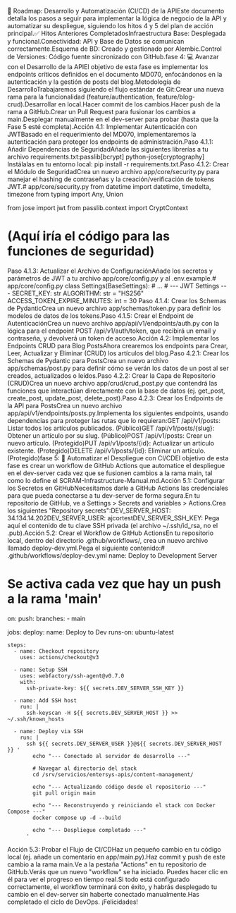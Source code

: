 🚀 Roadmap: Desarrollo y Automatización (CI/CD) de la APIEste documento detalla los pasos a seguir para implementar la lógica de negocio de la API y automatizar su despliegue, siguiendo los hitos 4 y 5 del plan de acción principal.✅ Hitos Anteriores CompletadosInfraestructura Base: Desplegada y funcional.Conectividad: API y Base de Datos se comunican correctamente.Esquema de BD: Creado y gestionado por Alembic.Control de Versiones: Código fuente sincronizado con GitHub.fase 4: 💻 Avanzar con el Desarrollo de la APIEl objetivo de esta fase es implementar los endpoints críticos definidos en el documento MD070, enfocándonos en la autenticación y la gestión de posts del blog.Metodología de DesarrolloTrabajaremos siguiendo el flujo estándar de Git:Crear una nueva rama para la funcionalidad (feature/authentication, feature/blog-crud).Desarrollar en local.Hacer commit de los cambios.Hacer push de la rama a GitHub.Crear un Pull Request para fusionar los cambios a main.Desplegar manualmente en el dev-server para probar (hasta que la Fase 5 esté completa).Acción 4.1: Implementar Autenticación con JWTBasado en el requerimiento del MD070, implementaremos la autenticación para proteger los endpoints de administración.Paso 4.1.1: Añadir Dependencias de SeguridadAñade las siguientes librerías a tu archivo requirements.txt:passlib[bcrypt]
python-jose[cryptography]
Instálalas en tu entorno local: pip install -r requirements.txt.Paso 4.1.2: Crear el Módulo de SeguridadCrea un nuevo archivo app/core/security.py para manejar el hashing de contraseñas y la creación/verificación de tokens JWT.# app/core/security.py
from datetime import datetime, timedelta, timezone
from typing import Any, Union

from jose import jwt
from passlib.context import CryptContext

# (Aquí iría el código para las funciones de seguridad)
Paso 4.1.3: Actualizar el Archivo de ConfiguraciónAñade los secretos y parámetros de JWT a tu archivo app/core/config.py y al .env.example.# app/core/config.py
class Settings(BaseSettings):
    # ...
    # --- JWT Settings ---
    SECRET_KEY: str
    ALGORITHM: str = "HS256"
    ACCESS_TOKEN_EXPIRE_MINUTES: int = 30
Paso 4.1.4: Crear los Schemas de PydanticCrea un nuevo archivo app/schemas/token.py para definir los modelos de datos de los tokens.Paso 4.1.5: Crear el Endpoint de AutenticaciónCrea un nuevo archivo app/api/v1/endpoints/auth.py con la lógica para el endpoint POST /api/v1/auth/token, que recibirá un email y contraseña, y devolverá un token de acceso.Acción 4.2: Implementar los Endpoints CRUD para Blog PostsAhora crearemos los endpoints para Crear, Leer, Actualizar y Eliminar (CRUD) los artículos del blog.Paso 4.2.1: Crear los Schemas de Pydantic para PostsCrea un nuevo archivo app/schemas/post.py para definir cómo se verán los datos de un post al ser creados, actualizados o leídos.Paso 4.2.2: Crear la Capa de Repositorio (CRUD)Crea un nuevo archivo app/crud/crud_post.py que contendrá las funciones que interactúan directamente con la base de datos (ej. get_post, create_post, update_post, delete_post).Paso 4.2.3: Crear los Endpoints de la API para PostsCrea un nuevo archivo app/api/v1/endpoints/posts.py.Implementa los siguientes endpoints, usando dependencias para proteger las rutas que lo requieran:GET /api/v1/posts: Listar todos los artículos publicados. (Público)GET /api/v1/posts/{slug}: Obtener un artículo por su slug. (Público)POST /api/v1/posts: Crear un nuevo artículo. (Protegido)PUT /api/v1/posts/{id}: Actualizar un artículo existente. (Protegido)DELETE /api/v1/posts/{id}: Eliminar un artículo. (Protegido)fase 5: 🤖 Automatizar el Despliegue con CI/CDEl objetivo de esta fase es crear un workflow de GitHub Actions que automatice el despliegue en el dev-server cada vez que se fusionen cambios a la rama main, tal como lo define el SCRAM-Infrastructure-Manual.md.Acción 5.1: Configurar los Secretos en GitHubNecesitamos darle a GitHub Actions las credenciales para que pueda conectarse a tu dev-server de forma segura.En tu repositorio de GitHub, ve a Settings > Secrets and variables > Actions.Crea los siguientes "Repository secrets":DEV_SERVER_HOST: 34.134.14.202DEV_SERVER_USER: ajcortestDEV_SERVER_SSH_KEY: Pega aquí el contenido de tu clave SSH privada (el archivo ~/.ssh/id_rsa, no el .pub).Acción 5.2: Crear el Workflow de GitHub ActionsEn tu repositorio local, dentro del directorio .github/workflows/, crea un nuevo archivo llamado deploy-dev.yml.Pega el siguiente contenido:# .github/workflows/deploy-dev.yml
name: Deploy to Development Server

# Se activa cada vez que hay un push a la rama 'main'
on:
  push:
    branches:
      - main

jobs:
  deploy:
    name: Deploy to Dev
    runs-on: ubuntu-latest

    steps:
      - name: Checkout repository
        uses: actions/checkout@v3

      - name: Setup SSH
        uses: webfactory/ssh-agent@v0.7.0
        with:
          ssh-private-key: ${{ secrets.DEV_SERVER_SSH_KEY }}

      - name: Add SSH host
        run: |
          ssh-keyscan -H ${{ secrets.DEV_SERVER_HOST }} >> ~/.ssh/known_hosts

      - name: Deploy via SSH
        run: |
          ssh ${{ secrets.DEV_SERVER_USER }}@${{ secrets.DEV_SERVER_HOST }} '
            echo "--- Conectado al servidor de desarrollo ---"
            
            # Navegar al directorio del stack
            cd /srv/servicios/entersys-apis/content-management/
            
            echo "--- Actualizando código desde el repositorio ---"
            git pull origin main
            
            echo "--- Reconstruyendo y reiniciando el stack con Docker Compose ---"
            docker compose up -d --build
            
            echo "--- Despliegue completado ---"
          '
Acción 5.3: Probar el Flujo de CI/CDHaz un pequeño cambio en tu código local (ej. añade un comentario en app/main.py).Haz commit y push de este cambio a la rama main.Ve a la pestaña "Actions" en tu repositorio de GitHub.Verás que un nuevo "workflow" se ha iniciado. Puedes hacer clic en él para ver el progreso en tiempo real.Si todo está configurado correctamente, el workflow terminará con éxito, y habrás desplegado tu cambio en el dev-server sin haberte conectado manualmente.Has completado el ciclo de DevOps. ¡Felicidades!